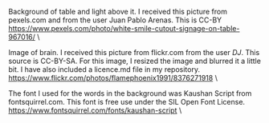 Background of table and light above it. I received this picture from pexels.com and from the user Juan Pablo Arenas. This 
is CC-BY 
  https://www.pexels.com/photo/white-smile-cutout-signage-on-table-967016/ \
  
Image of brain. I received this picture from flickr.com from the user _DJ_. This source is CC-BY-SA. For this image, I resized 
the image and blurred it a little bit. I have also included a licence.md file in my repository. \
   https://www.flickr.com/photos/flamephoenix1991/8376271918 \
   
The font I used for the words in the background was Kaushan Script from fontsquirrel.com. This font is free use under the SIL 
Open Font License. \
    https://www.fontsquirrel.com/fonts/kaushan-script \
